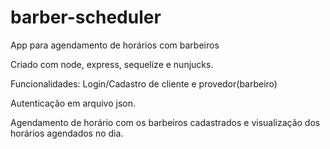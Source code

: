 # barber-scheduler

App para agendamento de horários com barbeiros

Criado com node, express, sequelize e nunjucks.

Funcionalidades:
Login/Cadastro de cliente e provedor(barbeiro)

Autenticação em arquivo json.

Agendamento de horário com os barbeiros cadastrados e visualização dos horários agendados no dia.

